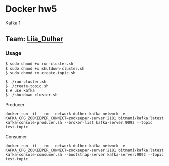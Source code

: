 # Docker hw5
Kafka 1
## Team: [Liia_Dulher](https://github.com/LiiaDulher)

### Usage
````
$ sudo chmod +x run-cluster.sh
$ sudo chmod +x shutdown-cluster.sh
$ sudo chmod +x create-topic.sh
````
````
$ ./run-cluster.sh
$ ./create-topic.sh
$ # use kafka
$ ./shutdown-cluster.sh
````
Producer
````
docker run -it --rm --network dulher-kafka-network -e KAFKA_CFG_ZOOKEEPER_CONNECT=zookeeper-server:2181 bitnami/kafka:latest kafka-console-producer.sh --broker-list kafka-server:9092 --topic test-topic
````
Consumer
````
docker run -it --rm --network dulher-kafka-network -e KAFKA_CFG_ZOOKEEPER_CONNECT=zookeeper-server:2181 bitnami/kafka:latest kafka-console-consumer.sh --bootstrap-server kafka-server:9092 --topic test-topic
````
